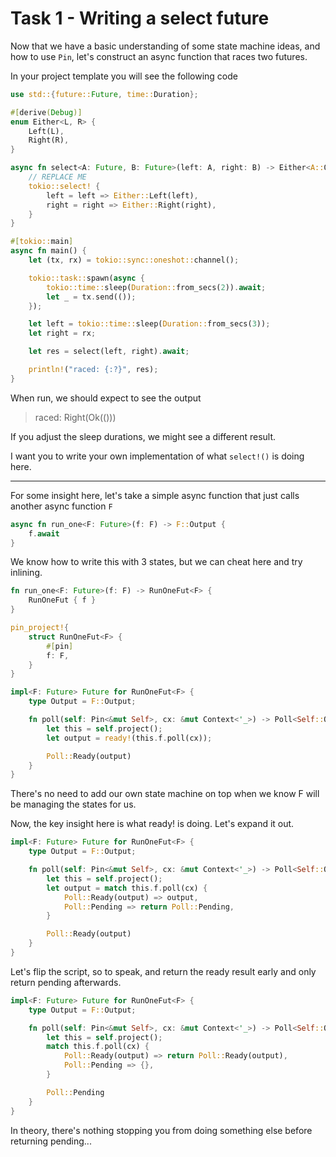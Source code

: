 # Task 1 - Writing a select future

Now that we have a basic understanding of some state machine ideas, and how to use `Pin`,
let's construct an async function that races two futures.

In your project template you will see the following code

```rust
use std::{future::Future, time::Duration};

#[derive(Debug)]
enum Either<L, R> {
    Left(L),
    Right(R),
}

async fn select<A: Future, B: Future>(left: A, right: B) -> Either<A::Output, B::Output> {
    // REPLACE ME
    tokio::select! {
        left = left => Either::Left(left),
        right = right => Either::Right(right),
    }
}

#[tokio::main]
async fn main() {
    let (tx, rx) = tokio::sync::oneshot::channel();

    tokio::task::spawn(async {
        tokio::time::sleep(Duration::from_secs(2)).await;
        let _ = tx.send(());
    });

    let left = tokio::time::sleep(Duration::from_secs(3));
    let right = rx;

    let res = select(left, right).await;

    println!("raced: {:?}", res);
}
```

When run, we should expect to see the output

> raced: Right(Ok(()))

If you adjust the sleep durations, we might see a different result.

I want you to write your own implementation of what `select!()` is doing here.

---

For some insight here, let's take a simple async function that just calls another async function `F`

```rust
async fn run_one<F: Future>(f: F) -> F::Output {
    f.await
}
```

We know how to write this with 3 states, but we can cheat here and try inlining.

```rust
fn run_one<F: Future>(f: F) -> RunOneFut<F> {
    RunOneFut { f }
}

pin_project!{
    struct RunOneFut<F> {
        #[pin]
        f: F,
    }
}

impl<F: Future> Future for RunOneFut<F> {
    type Output = F::Output;

    fn poll(self: Pin<&mut Self>, cx: &mut Context<'_>) -> Poll<Self::Output> {
        let this = self.project();
        let output = ready!(this.f.poll(cx));

        Poll::Ready(output)
    }
}
```

There's no need to add our own state machine on top when we know F will be managing the states for us.

Now, the key insight here is what ready! is doing. Let's expand it out.

```rust
impl<F: Future> Future for RunOneFut<F> {
    type Output = F::Output;

    fn poll(self: Pin<&mut Self>, cx: &mut Context<'_>) -> Poll<Self::Output> {
        let this = self.project();
        let output = match this.f.poll(cx) {
            Poll::Ready(output) => output,
            Poll::Pending => return Poll::Pending,
        }

        Poll::Ready(output)
    }
}
```

Let's flip the script, so to speak, and return the ready result early and only return pending afterwards.

```rust
impl<F: Future> Future for RunOneFut<F> {
    type Output = F::Output;

    fn poll(self: Pin<&mut Self>, cx: &mut Context<'_>) -> Poll<Self::Output> {
        let this = self.project();
        match this.f.poll(cx) {
            Poll::Ready(output) => return Poll::Ready(output),
            Poll::Pending => {},
        }

        Poll::Pending
    }
}
```

In theory, there's nothing stopping you from doing something else before returning pending...
